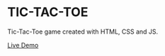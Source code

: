 # TIC-TAC-TOE
Tic-Tac-Toe game created with HTML, CSS and JS.

[Live Demo](https://modev0.github.io/TIC-TAC-TOE/) 
